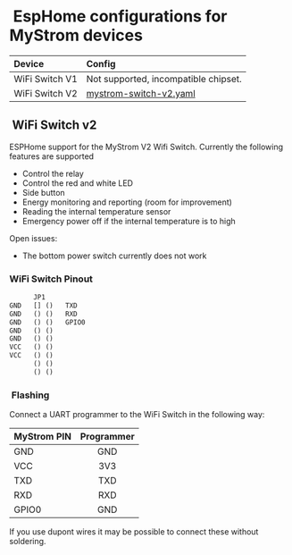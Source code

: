 #  EspHome configurations for MyStrom devices

| Device         | Config                                             |
| :------------- | :------------------------------------------------- |
| WiFi Switch V1 | Not supported, incompatible chipset.               |
| WiFi Switch V2 | [mystrom-switch-v2.yaml](./mystrom-switch-v2.yaml) |

##  WiFi Switch v2

ESPHome support for the MyStrom V2 Wifi Switch. Currently the following features are supported

- Control the relay
- Control the red and white LED
- Side button
- Energy monitoring and reporting (room for improvement)
- Reading the internal temperature sensor
- Emergency power off if the internal temperature is to high

Open issues:

- The bottom power switch currently does not work

### WiFi Switch Pinout

```txt
      JP1
GND   [] ()   TXD
GND   () ()   RXD
GND   () ()   GPIO0
GND   () ()
GND   () ()
VCC   () ()
VCC   () ()
      () ()
      () ()
```

###  Flashing

Connect a UART programmer to the WiFi Switch in the following way:

| MyStrom PIN | Programmer |
| ----------- | :--------: |
| GND         |    GND     |
| VCC         |    3V3     |
| TXD         |    TXD     |
| RXD         |    RXD     |
| GPIO0       |    GND     |

If you use dupont wires it may be possible to connect these without soldering.
